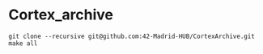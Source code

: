 # Cortex_archive

``git clone --recursive git@github.com:42-Madrid-HUB/CortexArchive.git``
``make all``
